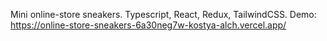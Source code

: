 Mini online-store sneakers. Typescript, React, Redux, TailwindCSS.
Demo: https://online-store-sneakers-6a30neg7w-kostya-alch.vercel.app/
